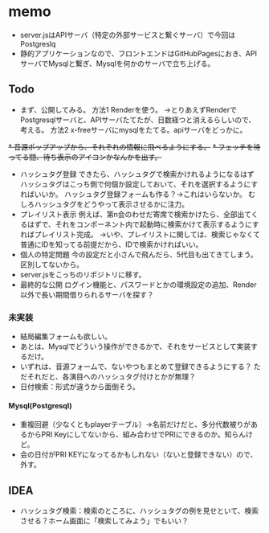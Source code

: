 # memo

* server.jsはAPIサーバ（特定の外部サービスと繋ぐサーバ）で今回はPostgreslq
* 静的アプリケーションなので、フロントエンドはGitHubPagesにおき、APIサーバでMysqlと繋ぎ、Mysqlを何かのサーバで立ち上げる。

## Todo
* まず、公開してみる。
    方法1 Renderを使う。
      →とりあえずRenderでPostgresqlサーバと、APIサーバたてたが、日数経つと消えるらしいので、考える。
    方法2 x-freeサーバにmysqlをたてる。apiサーバをどっかに。

~~* 音源ポップアップから、それぞれの情報に飛べるようにする。~~
~~* フェッチを待ってる間、待ち表示のアイコンかなんかを出す。~~
* ハッシュタグ登録
    できたら、ハッシュタグで検索かけれるようになるはず
    ハッシュタグはこっち側で何個か設定しておいて、それを選択するようにすればいいか。
    ハッシュタグ登録フォームも作る？→これはいらないか。
    むしろハッシュタグをどうやって表示させるかに注力。
* プレイリスト表示
    例えば、第n会のわせだ寄席で検索かけたら、全部出てくるはずで、それをコンポーネント内で起動時に検索かけて表示するようにすればプレイリスト完成。
  ->いや、プレイリストに関しては、検索じゃなくて普通にIDを知ってる前提だから、IDで検索かければいい。
* 個人の特定問題
    今の設定だと小さんで飛んだら、5代目も出てきてしまう。区別してないから。
* server.jsをこっちのリポジトリに移す。
* 最終的な公開
    ログイン機能と、パスワードとかの環境設定の追加、Render以外で長い期間借りられるサーバを探す？

### 未実装
* 結局編集フォームも欲しい。
* あとは、Mysqlでどういう操作ができるかで、それをサービスとして実装するだけ。
* いずれは、音源フォームで、ないやつもまとめて登録できるようにする？
    ただそれだと、各演目へのハッシュタグ付けとかが無理？
* 日付検索：形式が違うから面倒そう。

#### Mysql(Postgresql)
* 重複回避（少なくともplayerテーブル）->名前だけだと、多分代数被りがあるからPRI Keyにしてないから、組み合わせでPRIにできるのか。知らんけど。
* 会の日付がPRI KEYになってるかもしれない（ないと登録できない）ので、外す。

## IDEA
* ハッシュタグ検索：検索のところに、ハッシュタグの例を見せといて、検索させる？ホーム画面に「検索してみよう」でもいい？
